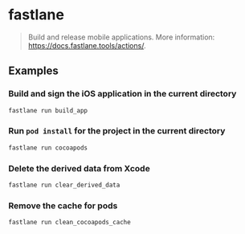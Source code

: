 # fastlane

> Build and release mobile applications. More information: <https://docs.fastlane.tools/actions/>.

## Examples

### Build and sign the iOS application in the current directory

```bash
fastlane run build_app
```

### Run `pod install` for the project in the current directory

```bash
fastlane run cocoapods
```

### Delete the derived data from Xcode

```bash
fastlane run clear_derived_data
```

### Remove the cache for pods

```bash
fastlane run clean_cocoapods_cache
```
